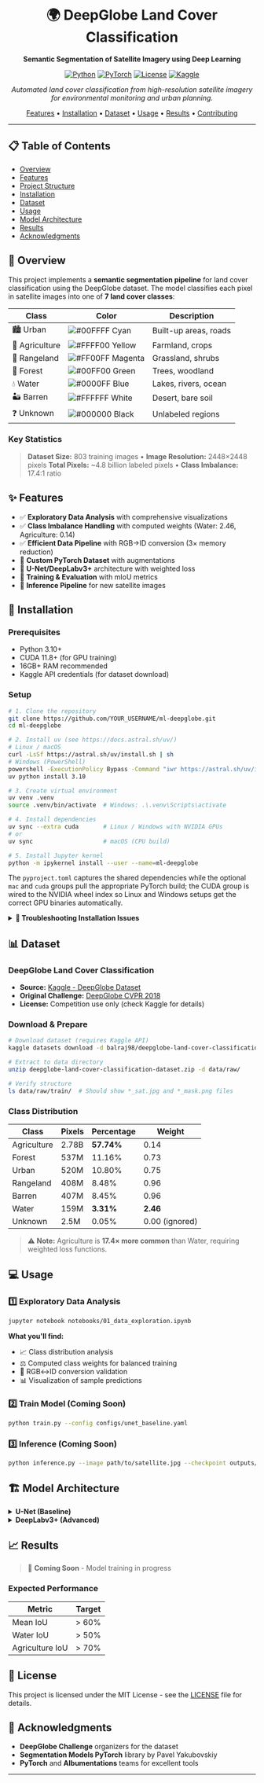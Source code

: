 <div align="center">

# 🌍 DeepGlobe Land Cover Classification

**Semantic Segmentation of Satellite Imagery using Deep Learning**

[![Python](https://img.shields.io/badge/Python-3.10-blue.svg)](https://www.python.org/downloads/)
[![PyTorch](https://img.shields.io/badge/PyTorch-2.5-red.svg)](https://pytorch.org/)
[![License](https://img.shields.io/badge/License-MIT-green.svg)](LICENSE)
[![Kaggle](https://img.shields.io/badge/Dataset-DeepGlobe-20BEFF.svg)](https://www.kaggle.com/datasets/balraj98/deepglobe-land-cover-classification-dataset)

_Automated land cover classification from high-resolution satellite imagery for environmental monitoring and urban planning._

[Features](#-features) • [Installation](#-installation) • [Dataset](#-dataset) • [Usage](#-usage) • [Results](#-results) • [Contributing](#-contributing)

</div>

---

## 📋 Table of Contents

- [Overview](#-overview)
- [Features](#-features)
- [Project Structure](#-project-structure)
- [Installation](#-installation)
- [Dataset](#-dataset)
- [Usage](#-usage)
- [Model Architecture](#-model-architecture)
- [Results](#-results)
- [Acknowledgments](#-acknowledgments)

## 🎯 Overview

This project implements a **semantic segmentation pipeline** for land cover classification using the DeepGlobe dataset. The model classifies each pixel in satellite images into one of **7 land cover classes**:

| Class          | Color                                                                   | Description           |
| -------------- | ----------------------------------------------------------------------- | --------------------- |
| 🏙️ Urban       | ![#00FFFF](https://via.placeholder.com/15/00FFFF/000000?text=+) Cyan    | Built-up areas, roads |
| 🌾 Agriculture | ![#FFFF00](https://via.placeholder.com/15/FFFF00/000000?text=+) Yellow  | Farmland, crops       |
| 🌿 Rangeland   | ![#FF00FF](https://via.placeholder.com/15/FF00FF/000000?text=+) Magenta | Grassland, shrubs     |
| 🌲 Forest      | ![#00FF00](https://via.placeholder.com/15/00FF00/000000?text=+) Green   | Trees, woodland       |
| 💧 Water       | ![#0000FF](https://via.placeholder.com/15/0000FF/000000?text=+) Blue    | Lakes, rivers, ocean  |
| 🏜️ Barren      | ![#FFFFFF](https://via.placeholder.com/15/FFFFFF/000000?text=+) White   | Desert, bare soil     |
| ❓ Unknown     | ![#000000](https://via.placeholder.com/15/000000/000000?text=+) Black   | Unlabeled regions     |

### Key Statistics

> **Dataset Size:** 803 training images • **Image Resolution:** 2448×2448 pixels
> **Total Pixels:** ~4.8 billion labeled pixels • **Class Imbalance:** 17.4:1 ratio

## ✨ Features

- ✅ **Exploratory Data Analysis** with comprehensive visualizations
- ✅ **Class Imbalance Handling** with computed weights (Water: 2.46, Agriculture: 0.14)
- ✅ **Efficient Data Pipeline** with RGB→ID conversion (3× memory reduction)
- 🚧 **Custom PyTorch Dataset** with augmentations
- 🚧 **U-Net/DeepLabv3+** architecture with weighted loss
- 🚧 **Training & Evaluation** with mIoU metrics
- 🚧 **Inference Pipeline** for new satellite images

## 🚀 Installation

### Prerequisites

- Python 3.10+
- CUDA 11.8+ (for GPU training)
- 16GB+ RAM recommended
- Kaggle API credentials (for dataset download)

### Setup

```bash
# 1. Clone the repository
git clone https://github.com/YOUR_USERNAME/ml-deepglobe.git
cd ml-deepglobe

# 2. Install uv (see https://docs.astral.sh/uv/)
# Linux / macOS
curl -LsSf https://astral.sh/uv/install.sh | sh
# Windows (PowerShell)
powershell -ExecutionPolicy Bypass -Command "iwr https://astral.sh/uv/install.ps1 -UseBasicParsing | iex"
uv python install 3.10

# 3. Create virtual environment
uv venv .venv
source .venv/bin/activate  # Windows: .\.venv\Scripts\activate

# 4. Install dependencies
uv sync --extra cuda       # Linux / Windows with NVIDIA GPUs
# or
uv sync                    # macOS (CPU build)

# 5. Install Jupyter kernel
python -m ipykernel install --user --name=ml-deepglobe
```

The `pyproject.toml` captures the shared dependencies while the optional `mac` and `cuda` groups pull the appropriate PyTorch build; the CUDA group is wired to the NVIDIA wheel index so Linux and Windows setups get the correct GPU binaries automatically.

<details>
<summary><b>🔧 Troubleshooting Installation Issues</b></summary>

**CUDA Issues:**

```bash
# Verify CUDA version
nvidia-smi

# Re-install the CUDA PyTorch wheels (inside the venv)
uv pip install torch==2.5.1+cu118 torchvision==0.20.1+cu118 torchaudio==2.5.1+cu118 --index-url https://download.pytorch.org/whl/cu118
```

**Kaggle API Setup:**

```bash
# 1. Get your API token from https://www.kaggle.com/settings
# 2. Place kaggle.json in ~/.kaggle/
mkdir -p ~/.kaggle
mv kaggle.json ~/.kaggle/
chmod 600 ~/.kaggle/kaggle.json
```

</details>

## 📊 Dataset

### DeepGlobe Land Cover Classification

- **Source:** [Kaggle - DeepGlobe Dataset](https://www.kaggle.com/datasets/balraj98/deepglobe-land-cover-classification-dataset)
- **Original Challenge:** [DeepGlobe CVPR 2018](http://deepglobe.org/)
- **License:** Competition use only (check Kaggle for details)

### Download & Prepare

```bash
# Download dataset (requires Kaggle API)
kaggle datasets download -d balraj98/deepglobe-land-cover-classification-dataset

# Extract to data directory
unzip deepglobe-land-cover-classification-dataset.zip -d data/raw/

# Verify structure
ls data/raw/train/  # Should show *_sat.jpg and *_mask.png files
```

### Class Distribution

| Class       | Pixels | Percentage | Weight         |
| ----------- | ------ | ---------- | -------------- |
| Agriculture | 2.78B  | **57.74%** | 0.14           |
| Forest      | 537M   | 11.16%     | 0.73           |
| Urban       | 520M   | 10.80%     | 0.75           |
| Rangeland   | 408M   | 8.48%      | 0.96           |
| Barren      | 407M   | 8.45%      | 0.96           |
| Water       | 159M   | **3.31%**  | **2.46**       |
| Unknown     | 2.5M   | 0.05%      | 0.00 (ignored) |

> ⚠️ **Note:** Agriculture is **17.4× more common** than Water, requiring weighted loss functions.

## 💻 Usage

### 1️⃣ Exploratory Data Analysis

```bash
jupyter notebook notebooks/01_data_exploration.ipynb
```

**What you'll find:**

- 📈 Class distribution analysis
- ⚖️ Computed class weights for balanced training
- 🔄 RGB↔ID conversion validation
- 📊 Visualization of sample predictions

### 2️⃣ Train Model (Coming Soon)

```bash
python train.py --config configs/unet_baseline.yaml
```

### 3️⃣ Inference (Coming Soon)

```bash
python inference.py --image path/to/satellite.jpg --checkpoint outputs/models/best.pth
```

## 🏗️ Model Architecture

<details>
<summary><b>U-Net (Baseline)</b></summary>

- **Encoder:** ResNet-50 pretrained on ImageNet
- **Decoder:** Standard U-Net decoder with skip connections
- **Output:** 7-channel logits (one per class)
- **Loss:** Weighted CrossEntropyLoss with class weights
- **Optimizer:** AdamW with learning rate 1e-4

</details>

<details>
<summary><b>DeepLabv3+ (Advanced)</b></summary>

- **Backbone:** ResNet-101 with atrous convolutions
- **ASPP:** Atrous Spatial Pyramid Pooling
- **Decoder:** Lightweight decoder with skip connections
- **Output:** 7-channel logits
- **Loss:** Weighted CrossEntropyLoss + Dice Loss

</details>

## 📈 Results

> 🚧 **Coming Soon** - Model training in progress

### Expected Performance

| Metric          | Target |
| --------------- | ------ |
| Mean IoU        | > 60%  |
| Water IoU       | > 50%  |
| Agriculture IoU | > 70%  |

## 📝 License

This project is licensed under the MIT License - see the [LICENSE](LICENSE) file for details.

## 🙏 Acknowledgments

- **DeepGlobe Challenge** organizers for the dataset
- **Segmentation Models PyTorch** library by Pavel Yakubovskiy
- **PyTorch** and **Albumentations** teams for excellent tools

---
